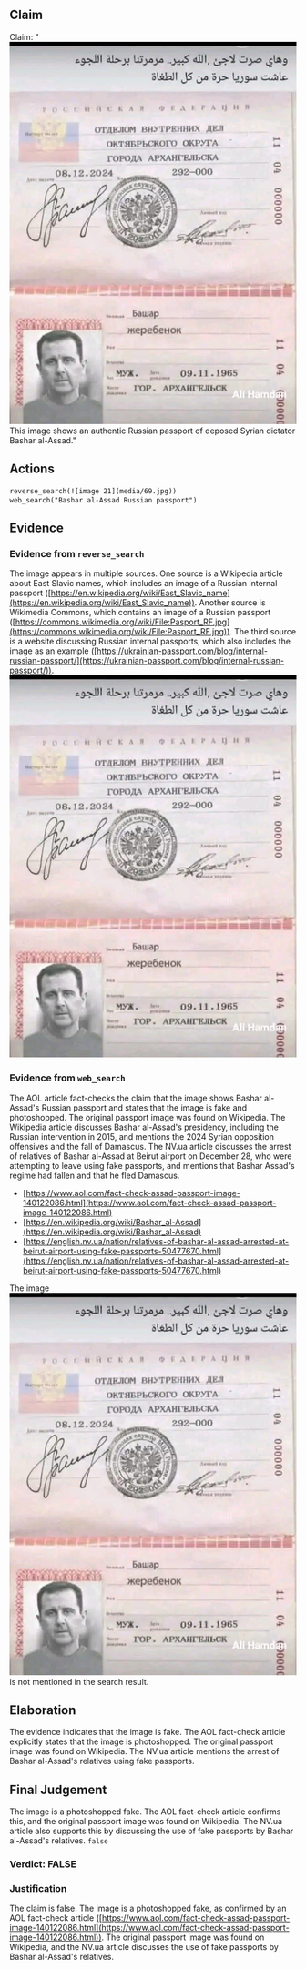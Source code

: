 ## Claim
Claim: "![image 21](media/69.jpg) This image shows an authentic Russian passport of deposed Syrian dictator Bashar al-Assad."

## Actions
```
reverse_search(![image 21](media/69.jpg))
web_search("Bashar al-Assad Russian passport")
```

## Evidence
### Evidence from `reverse_search`
The image appears in multiple sources. One source is a Wikipedia article about East Slavic names, which includes an image of a Russian internal passport ([https://en.wikipedia.org/wiki/East_Slavic_name](https://en.wikipedia.org/wiki/East_Slavic_name)). Another source is Wikimedia Commons, which contains an image of a Russian passport ([https://commons.wikimedia.org/wiki/File:Pasport_RF.jpg](https://commons.wikimedia.org/wiki/File:Pasport_RF.jpg)). The third source is a website discussing Russian internal passports, which also includes the image as an example ([https://ukrainian-passport.com/blog/internal-russian-passport/](https://ukrainian-passport.com/blog/internal-russian-passport/)). ![image 21](media/69.jpg)


### Evidence from `web_search`
The AOL article fact-checks the claim that the image shows Bashar al-Assad's Russian passport and states that the image is fake and photoshopped. The original passport image was found on Wikipedia. The Wikipedia article discusses Bashar al-Assad's presidency, including the Russian intervention in 2015, and mentions the 2024 Syrian opposition offensives and the fall of Damascus. The NV.ua article discusses the arrest of relatives of Bashar al-Assad at Beirut airport on December 28, who were attempting to leave using fake passports, and mentions that Bashar Assad's regime had fallen and that he fled Damascus.

*   [https://www.aol.com/fact-check-assad-passport-image-140122086.html](https://www.aol.com/fact-check-assad-passport-image-140122086.html)
*   [https://en.wikipedia.org/wiki/Bashar_al-Assad](https://en.wikipedia.org/wiki/Bashar_al-Assad)
*   [https://english.nv.ua/nation/relatives-of-bashar-al-assad-arrested-at-beirut-airport-using-fake-passports-50477670.html](https://english.nv.ua/nation/relatives-of-bashar-al-assad-arrested-at-beirut-airport-using-fake-passports-50477670.html)

The image ![image 21](media/69.jpg) is not mentioned in the search result.


## Elaboration
The evidence indicates that the image is fake. The AOL fact-check article explicitly states that the image is photoshopped. The original passport image was found on Wikipedia. The NV.ua article mentions the arrest of Bashar al-Assad's relatives using fake passports.


## Final Judgement
The image is a photoshopped fake. The AOL fact-check article confirms this, and the original passport image was found on Wikipedia. The NV.ua article also supports this by discussing the use of fake passports by Bashar al-Assad's relatives. `false`

### Verdict: FALSE

### Justification
The claim is false. The image is a photoshopped fake, as confirmed by an AOL fact-check article ([https://www.aol.com/fact-check-assad-passport-image-140122086.html](https://www.aol.com/fact-check-assad-passport-image-140122086.html)). The original passport image was found on Wikipedia, and the NV.ua article discusses the use of fake passports by Bashar al-Assad's relatives.
